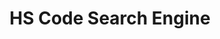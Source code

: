 ---
id: HS-Code-Search-Engine
title: HS Code Search Engine
linkurl: https://kutt.it/LF9ARN
fitur : lainlain
modifiedTime : 22/01/2020
topik: DJBC
img: bc.jpeg
description: Sumber Komunitas Operator Ekonomi Indonesia
---